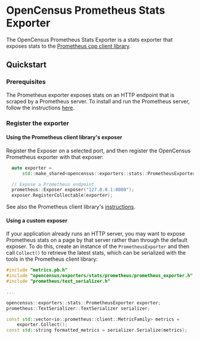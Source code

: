 # OpenCensus Prometheus Stats Exporter

The OpenCensus Prometheus Stats Exporter is a stats exporter that exposes stats
to the
[Prometheus cpp client library](https://github.com/jupp0r/prometheus-cpp).

## Quickstart

### Prerequisites

The Prometheus exporter exposes stats on an HTTP endpoint that is scraped by
a Prometheus server. To install and run the Prometheus server, follow
the instructions [here](https://prometheus.io/docs/introduction/first_steps/).

### Register the exporter

#### Using the Prometheus client library's exposer

Register the Exposer on a selected port, and then register the OpenCensus
Prometheus exporter with that exposer:

```c++
  auto exporter =
      std::make_shared<opencensus::exporters::stats::PrometheusExporter>();

  // Expose a Prometheus endpoint.
  prometheus::Exposer exposer("127.0.0.1:8080");
  exposer.RegisterCollectable(exporter);
```

See also the Prometheus client library's
[instructions](https://github.com/jupp0r/prometheus-cpp#usage).

#### Using a custom exposer

If your application already runs an HTTP server, you may want to expose
Prometheus stats on a page by that server rather than through the default
exposer. To do this, create an instance of the `PrometheusExporter` and then
call `Collect()` to retrieve the latest stats, which can be serialized with the
tools in the Prometheus client library:

```c++
#include "metrics.pb.h"
#include "opencensus/exporters/stats/prometheus/prometheus_exporter.h"
#include "prometheus/text_serializer.h"

...

opencensus::exporters::stats::PrometheusExporter exporter;
prometheus::TextSerializer::TextSerializer serializer;

const std::vector<io::prometheus::client::MetricFamily> metrics =
    exporter.Collect();
const std::string formatted_metrics = serializer.Serialize(metrics);

```
